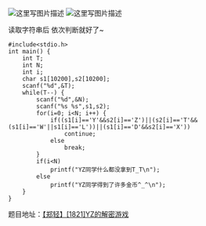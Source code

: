 ![这里写图片描述](http://img.blog.csdn.net/20151226205413398)
![这里写图片描述](http://img.blog.csdn.net/20151226205418579)


读取字符串后
依次判断就好了~

```
#include<stdio.h>
int main() {
	int T;
	int N;
	int i;
	char s1[10200],s2[10200];
	scanf("%d",&T);
	while(T--) {
		scanf("%d",&N);
		scanf("%s %s",s1,s2);
		for(i=0; i<N; i++) {
			if((s1[i]=='Y'&&s2[i]=='Z')||(s2[i]=='T'&&(s1[i]=='W'||s1[i]=='L'))||(s1[i]=='D'&&s2[i]=='X'))
				continue;
			else
				break;
		}
		if(i<N)
			printf("YZ同学什么都没拿到T_T\n");
		else
			printf("YZ同学得到了许多金币^_^\n");
	}
}
```

题目地址：[【郑轻】[1821]YZ的解密游戏](http://acm.zzuli.edu.cn/problem.php?id=1821)